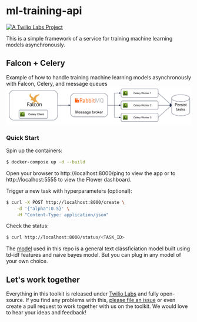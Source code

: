 # ml-training-api
[![A Twilio Labs Project](https://img.shields.io/static/v1?label=&message=Twilio-Labs&color=F22F46&labelColor=0D122B&logo=twilio&style=flat-square)](https://www.twilio.com/labs)

This is a simple framework of a service for training machine learning models asynchronously.

## Falcon + Celery

Example of how to handle training machine learning models asynchronously with Falcon, Celery, and message queues
![diagram](/diagram.png)

### Quick Start

Spin up the containers:

```sh
$ docker-compose up -d --build
```

Open your browser to http://localhost:8000/ping to view the app or to http://localhost:5555 to view the Flower dashboard.

Trigger a new task with hyperparameters (optional):

```sh
$ curl -X POST http://localhost:8000/create \
    -d '{"alpha":0.5}' \
    -H "Content-Type: application/json"
```

Check the status:

```sh
$ curl http://localhost:8000/status/<TASK_ID>
```

The [model](https://github.com/twilio-labs/ml-training-api/tree/main/src/model) used in this repo is a general text classficiation model built using td-idf features and naive bayes model. But you can plug in any model of your own choice.

## Let's work together

Everything in this toolkit is released under [Twilio Labs](https://www.twilio.com/docs/labs) and fully open-source. If you find any problems with this, [please file an issue](https://github.com/twilio-labs/ml-training-api/issues) or even create a pull request to work together with us on the toolkit. We would love to hear your ideas and feedback!
